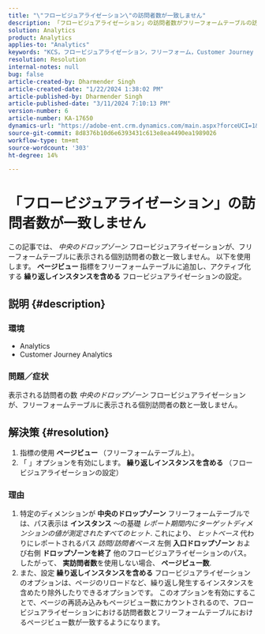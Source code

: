 ```yaml
---
title: "\"フロービジュアライゼーション\"の訪問者数が一致しません"
description: 「フロービジュアライゼーション」の訪問者数がフリーフォームテーブルの訪問者数と一致しない問題を修正する方法を説明します。 指標ページビュー機能を使用します。」
solution: Analytics
product: Analytics
applies-to: "Analytics"
keywords: "KCS，フロービジュアライゼーション，フリーフォーム，Customer Journey Analytics，一致，訪問者"
resolution: Resolution
internal-notes: null
bug: false
article-created-by: Dharmender Singh
article-created-date: "1/22/2024 1:38:02 PM"
article-published-by: Dharmender Singh
article-published-date: "3/11/2024 7:10:13 PM"
version-number: 6
article-number: KA-17650
dynamics-url: "https://adobe-ent.crm.dynamics.com/main.aspx?forceUCI=1&pagetype=entityrecord&etn=knowledgearticle&id=60433671-2bb9-ee11-a569-6045bd006149"
source-git-commit: 8d8376b10d6e6393431c613e8ea4490ea1989026
workflow-type: tm+mt
source-wordcount: '303'
ht-degree: 14%

---
```


# 「フロービジュアライゼーション」の訪問者数が一致しません


この記事では、 *中央のドロップゾーン* フロービジュアライゼーションが、フリーフォームテーブルに表示される個別訪問者の数と一致しません。 以下を使用します。 <b>ページビュー </b>指標をフリーフォームテーブルに追加し、アクティブ化する <b>繰り返しインスタンスを含める</b> フロービジュアライゼーションの設定。

## 説明 {#description}


### <b>環境</b>

- Analytics
- Customer Journey Analytics




### <b>問題／症状</b>

表示される訪問者の数 *中央のドロップゾーン* フロービジュアライゼーションが、フリーフォームテーブルに表示される個別訪問者の数と一致しません。


## 解決策 {#resolution}


1. 指標の使用 <b>ページビュー </b>（フリーフォームテーブル上）。
2. 「 」オプションを有効にします。 <b>繰り返しインスタンスを含める</b> （フロービジュアライゼーションの設定）


### 理由

1. 特定のディメンションが <b>中央のドロップゾーン</b> フリーフォームテーブルでは、パス表示は <b>インスタンス</b> ～の基礎 *レポート期間内にターゲットディメンションの値が測定されたすべてのヒット*. これにより、 *ヒットベース* 代わりにレポートされるパス *訪問/訪問者ベース* 左側 <b>入口ドロップゾーン</b> および右側 <b>ドロップゾーンを終了</b> 他のフロービジュアライゼーションのパス。 したがって、 <b>実訪問者数</b>を使用しない場合、 <b>ページビュー数</b>.
2. また、設定 <b>繰り返しインスタンスを含める</b> フロービジュアライゼーションのオプションは、ページのリロードなど、繰り返し発生するインスタンスを含めたり除外したりできるオプションです。 このオプションを有効にすることで、ページの再読み込みもページビュー数にカウントされるので、フロービジュアライゼーションにおける訪問者数とフリーフォームテーブルにおけるページビュー数が一致するようになります。

